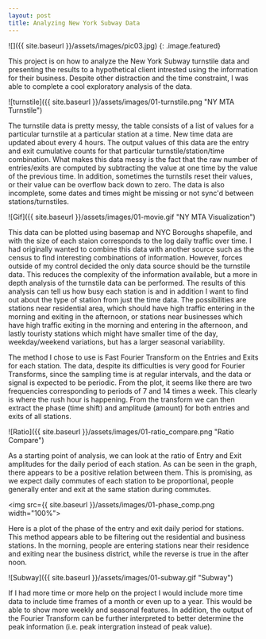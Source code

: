 ```yaml
---
layout: post
title: Analyzing New York Subway Data
---
```


![]({{ site.baseurl }}/assets/images/pic03.jpg)
{: .image.featured}

This project is on how to analyze the New York Subway turnstile data and presenting the results to a hypothetical client intrested using the information for their business. Despite other distraction and the time constraint, I was able to complete a cool exploratory analysis of the data.

![turnstile]({{ site.baseurl }}/assets/images/01-turnstile.png "NY MTA Turnstile")

The turnstile data is pretty messy, the table consists of a list of values for a particular turnstile at a particular station at a time. New time data are updated about every 4 hours. The output values of this data are the entry and exit cumulative counts for that particular turnstile/station/time combination. What makes this data messy is the fact that the raw number of entries/exits are computed by subtracting the value at one time by the value of the previous time. In addition, sometimes the turnstils reset their values, or their value can be overflow back down to zero. The data is also incomplete, some dates and times might be missing or not sync'd between stations/turnstiles.

![Gif]({{ site.baseurl }}/assets/images/01-movie.gif "NY MTA Visualization")

This data can be plotted using basemap and NYC Boroughs shapefile, and with the size of each staion corresponds to the log daily traffic over time. I had originally wanted to combine this data with another source such as the census to find interesting combinations of information. However, forces outside of my control decided the only data source should be the turnstile data. This reduces the complexity of the information available, but a more in depth analysis of the turnstile data can be performed. The results of this analysis can tell us how busy each station is and in addition I want to find out about the type of station from just the time data. The possibilities are stations near residential area, which should have high traffic entering in the morning and exiting in the afternoon, or stations near businesses which have high traffic exiting in the morning and entering in the afternoon, and lastly touristy stations which might have smaller time of the day, weekday/weekend variations, but has a larger seasonal variability.

The method I chose to use is Fast Fourier Transform on the Entries and Exits for each station. The data, despite its difficulties is very good for Fourier Transforms, since the sampling time is at regular intervals, and the data or signal is expected to be periodic. From the plot, it seems like there are two frequencies corresponding to periods of 7 and 14 times a week. This clearly is where the rush hour is happening. From the transform we can then extract the phase (time shift) and amplitude (amount) for both entries and exits of all stations.

![Ratio]({{ site.baseurl }}/assets/images/01-ratio_compare.png	"Ratio Compare")

As a starting point of analysis, we can look at the ratio of Entry and Exit amplitudes for the daily period of each station. As can be seen in the graph, there appears to be a positive relation between them. This is promising, as we expect daily commutes of each station to be proportional, people generally enter and exit at the same station during commutes.

<img src={{ site.baseurl }}/assets/images/01-phase_comp.png width="100%">

Here is a plot of the phase of the entry and exit daily period for stations. This method appears able to be filtering out the residential and business stations. In the morning, people are entering stations near their residence and exiting near the business district, while the reverse is true in the after noon.

![Subway]({{ site.baseurl }}/assets/images/01-subway.gif	"Subway")

If I had more time or more help on the project I would include more time data to include time frames of a month or even up to a year. This would be able to show more weekly and seasonal features. In addition, the output of the Fourier Transform can be further interpreted to better determine the peak information (i.e. peak intergration instead of peak value).
